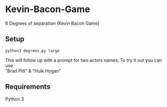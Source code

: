 
# Kevin-Bacon-Game  
6 Degrees of separation (Kevin Bacon Game)     
  

## Setup  
``python3 degrees.py large``  
  
This will follow up with a prompt for two actors names. To try it out you can use  
"Brad Pitt" & "Hulk Hogan"  
  
  

## Requirements

 Python 3